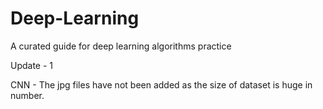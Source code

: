 # Deep-Learning
A curated guide for deep learning algorithms practice

Update - 1

CNN - The jpg files have not been added as the size of dataset is huge in number.
